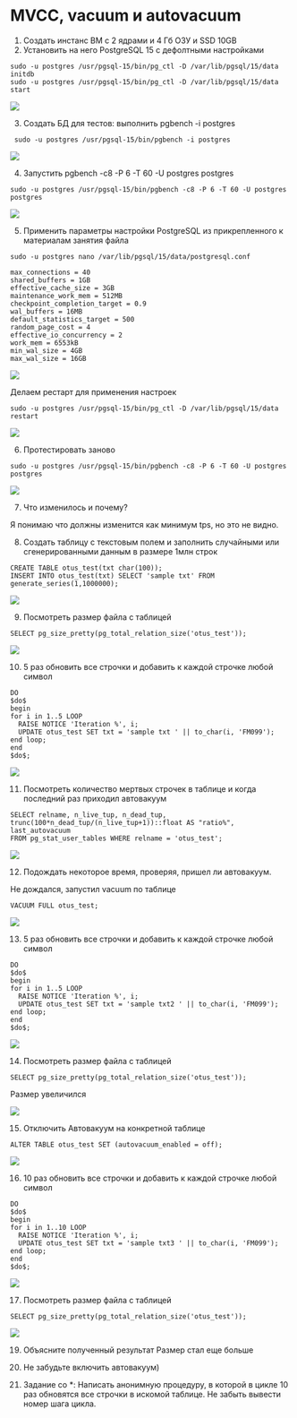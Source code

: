 # MVCC, vacuum и autovacuum
1) Создать инстанс ВМ с 2 ядрами и 4 Гб ОЗУ и SSD 10GB
2) Установить на него PostgreSQL 15 с дефолтными настройками

``` text
sudo -u postgres /usr/pgsql-15/bin/pg_ctl -D /var/lib/pgsql/15/data initdb
sudo -u postgres /usr/pgsql-15/bin/pg_ctl -D /var/lib/pgsql/15/data start

```

![](files/2.png)

3) Создать БД для тестов: выполнить pgbench -i postgres

``` text
 sudo -u postgres /usr/pgsql-15/bin/pgbench -i postgres
```

![](files/3.png)

4) Запустить pgbench -c8 -P 6 -T 60 -U postgres postgres

``` text
sudo -u postgres /usr/pgsql-15/bin/pgbench -c8 -P 6 -T 60 -U postgres postgres
```

![](files/4.png)
 
5) Применить параметры настройки PostgreSQL из прикрепленного к материалам занятия файла
	
``` text
sudo -u postgres nano /var/lib/pgsql/15/data/postgresql.conf
```

``` text	
max_connections = 40
shared_buffers = 1GB
effective_cache_size = 3GB
maintenance_work_mem = 512MB
checkpoint_completion_target = 0.9
wal_buffers = 16MB
default_statistics_target = 500
random_page_cost = 4
effective_io_concurrency = 2
work_mem = 6553kB
min_wal_size = 4GB
max_wal_size = 16GB
```

![](files/5.png)

Делаем рестарт для применения настроек

``` text
sudo -u postgres /usr/pgsql-15/bin/pg_ctl -D /var/lib/pgsql/15/data restart
```

![](files/5_2.png)


6) Протестировать заново

``` text
sudo -u postgres /usr/pgsql-15/bin/pgbench -c8 -P 6 -T 60 -U postgres postgres
```

![](files/6.png)

7) Что изменилось и почему?

Я понимаю что должны изменится как минимум tps, но это не видно.

8) Создать таблицу с текстовым полем и заполнить случайными или сгенерированными данным в размере 1млн строк

``` text
CREATE TABLE otus_test(txt char(100));
INSERT INTO otus_test(txt) SELECT 'sample txt' FROM generate_series(1,1000000);
```

![](files/8.png)

9) Посмотреть размер файла с таблицей

``` text
SELECT pg_size_pretty(pg_total_relation_size('otus_test'));
```

![](files/9.png)

10) 5 раз обновить все строчки и добавить к каждой строчке любой символ

```  text
DO
$do$
begin
for i in 1..5 LOOP
  RAISE NOTICE 'Iteration %', i;
  UPDATE otus_test SET txt = 'sample txt ' || to_char(i, 'FM099');
end loop;
end 
$do$;
```

![](files/10.png)

11) Посмотреть количество мертвых строчек в таблице и когда последний раз приходил автовакуум

``` text
SELECT relname, n_live_tup, n_dead_tup,
trunc(100*n_dead_tup/(n_live_tup+1))::float AS "ratio%", last_autovacuum
FROM pg_stat_user_tables WHERE relname = 'otus_test';
```

![](files/11.png)

12) Подождать некоторое время, проверяя, пришел ли автовакуум.

Не дождался, запустил vacuum по таблице

``` text
VACUUM FULL otus_test;
```

![](files/12.png)

13) 5 раз обновить все строчки и добавить к каждой строчке любой символ

``` text
DO
$do$
begin
for i in 1..5 LOOP
  RAISE NOTICE 'Iteration %', i;
  UPDATE otus_test SET txt = 'sample txt2 ' || to_char(i, 'FM099');
end loop;
end 
$do$;
```

![](files/13.png)

14) Посмотреть размер файла с таблицей

``` text
SELECT pg_size_pretty(pg_total_relation_size('otus_test'));
```
Размер увеличился

![](files/14.png)


15) Отключить Автовакуум на конкретной таблице

``` text
ALTER TABLE otus_test SET (autovacuum_enabled = off);
```

![](files/15.png)

16) 10 раз обновить все строчки и добавить к каждой строчке любой символ

``` TEXT
DO
$do$
begin
for i in 1..10 LOOP
  RAISE NOTICE 'Iteration %', i;
  UPDATE otus_test SET txt = 'sample txt3 ' || to_char(i, 'FM099');
end loop;
end 
$do$;
```

![](files/16.png)


17) Посмотреть размер файла с таблицей

``` text
SELECT pg_size_pretty(pg_total_relation_size('otus_test'));
```

![](files/17.png)

19) Объясните полученный результат
Размер стал еще больше

20) Не забудьте включить автовакуум)

21) Задание со *:
Написать анонимную процедуру, в которой в цикле 10 раз обновятся все строчки в искомой таблице.
Не забыть вывести номер шага цикла.
